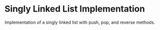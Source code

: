 Singly Linked List Implementation
=================================
Implementation of a singly linked list with push, pop, and reverse
methods.
